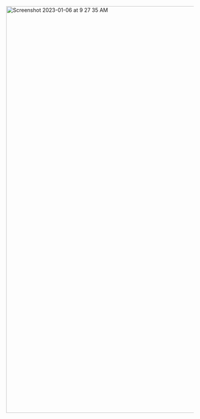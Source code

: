 <img width="1092" alt="Screenshot 2023-01-06 at 9 27 35 AM" src="https://user-images.githubusercontent.com/77939216/211031728-d6fef8c2-10fc-42fa-90fa-d1c099cb20d1.png">

